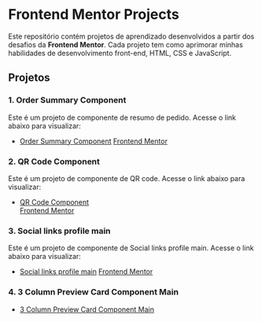 # Frontend Mentor Projects

Este repositório contém projetos de aprendizado desenvolvidos a partir dos desafios da **Frontend Mentor**. 
Cada projeto tem como aprimorar minhas habilidades de desenvolvimento front-end, HTML, CSS e JavaScript.

## Projetos

### 1. Order Summary Component
Este é um projeto de componente de resumo de pedido. Acesse o link abaixo para visualizar:
- [Order Summary Component](https://sobreirinha.github.io/frontend-mentor-projects/order-summary-component/index.html)
<a href="https://www.frontendmentor.io/challenges/order-summary-component-QlPmajDUj">Frontend Mentor</a>

### 2. QR Code Component
Este é um projeto de componente de QR code. Acesse o link abaixo para visualizar:
- [QR Code Component](https://sobreirinha.github.io/frontend-mentor-projects/qr-code-component-main/index.html) <br>
<a href="https://www.frontendmentor.io/challenges/qr-code-component-iux_sIO_H">Frontend Mentor</a>

### 3. Social links profile main
Este é um projeto de componente de Social links profile main. Acesse o link abaixo para visualizar:
- [Social links profile main](https://sobreirinha.github.io/frontend-mentor-projects/social-links-profile-main/index.html)
<a href="https://www.frontendmentor.io/challenges/social-links-profile-UG32l9m6dQ">Frontend Mentor</a>

### 4. 3 Column Preview Card Component Main
- [3 Column Preview Card Component Main](https://sobreirinha.github.io/frontend-mentor-projects/3-column-preview-card-component-main/index.html)
